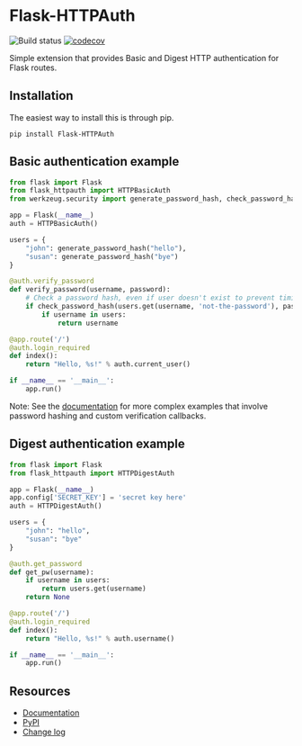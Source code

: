 Flask-HTTPAuth
==============

![Build status](https://github.com/miguelgrinberg/Flask-HTTPAuth/workflows/build/badge.svg) [![codecov](https://codecov.io/gh/miguelgrinberg/Flask-HTTPAuth/branch/master/graph/badge.svg?token=KeU2002DHo)](https://codecov.io/gh/miguelgrinberg/Flask-HTTPAuth)

Simple extension that provides Basic and Digest HTTP authentication for Flask routes.

Installation
------------
The easiest way to install this is through pip.
```
pip install Flask-HTTPAuth
```

Basic authentication example
----------------------------

```python
from flask import Flask
from flask_httpauth import HTTPBasicAuth
from werkzeug.security import generate_password_hash, check_password_hash

app = Flask(__name__)
auth = HTTPBasicAuth()

users = {
    "john": generate_password_hash("hello"),
    "susan": generate_password_hash("bye")
}

@auth.verify_password
def verify_password(username, password):
    # Check a password hash, even if user doesn't exist to prevent timing attacks
    if check_password_hash(users.get(username, 'not-the-password'), password):
        if username in users:
            return username

@app.route('/')
@auth.login_required
def index():
    return "Hello, %s!" % auth.current_user()

if __name__ == '__main__':
    app.run()
```

Note: See the [documentation](http://pythonhosted.org/Flask-HTTPAuth) for more complex examples that involve password hashing and custom verification callbacks.

Digest authentication example
-----------------------------

```python
from flask import Flask
from flask_httpauth import HTTPDigestAuth

app = Flask(__name__)
app.config['SECRET_KEY'] = 'secret key here'
auth = HTTPDigestAuth()

users = {
    "john": "hello",
    "susan": "bye"
}

@auth.get_password
def get_pw(username):
    if username in users:
        return users.get(username)
    return None

@app.route('/')
@auth.login_required
def index():
    return "Hello, %s!" % auth.username()

if __name__ == '__main__':
    app.run()
```

Resources
---------

- [Documentation](http://flask-httpauth.readthedocs.io/en/latest/)
- [PyPI](https://pypi.org/project/Flask-HTTPAuth)
- [Change log](https://github.com/miguelgrinberg/Flask-HTTPAuth/blob/master/CHANGES.md)
